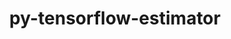 ---
title: "py-tensorflow-estimator"
layout: cache
categories: [package, develop]
meta: {"versions": ["2.14.0"], "compilers": ["gcc@=11.4.0"], "oss": ["ubuntu22.04"], "platforms": ["linux"], "targets": ["x86_64_v3"], "stacks": ["ml-linux-x86_64-cpu", "ml-linux-x86_64-cuda", "root"], "num_specs": 8, "num_specs_by_stack": {"ml-linux-x86_64-cpu": 4, "root": 8, "ml-linux-x86_64-cuda": 4}}
spec_details: [{"hash": "araqdcr5ea5imhxzzcjcjuahmk563ejs", "compiler": "gcc@=11.4.0", "versions": ["2.14.0"], "os": "ubuntu22.04", "platform": "linux", "target": "x86_64_v3", "variants": ["build_system=generic"], "stacks": ["ml-linux-x86_64-cpu", "root"], "size": "-", "tarball": "https://binaries.spack.io/develop/build_cache/linux-ubuntu22.04-x86_64_v3/gcc-11.4.0/py-tensorflow-estimator-2.14.0/linux-ubuntu22.04-x86_64_v3-gcc-11.4.0-py-tensorflow-estimator-2.14.0-araqdcr5ea5imhxzzcjcjuahmk563ejs.spack"}, {"hash": "eztziac3vk6iddxyoihfwbndzjveerej", "compiler": "gcc@=11.4.0", "versions": ["2.14.0"], "os": "ubuntu22.04", "platform": "linux", "target": "x86_64_v3", "variants": ["build_system=generic"], "stacks": ["root", "ml-linux-x86_64-cuda"], "size": "-", "tarball": "https://binaries.spack.io/develop/build_cache/linux-ubuntu22.04-x86_64_v3/gcc-11.4.0/py-tensorflow-estimator-2.14.0/linux-ubuntu22.04-x86_64_v3-gcc-11.4.0-py-tensorflow-estimator-2.14.0-eztziac3vk6iddxyoihfwbndzjveerej.spack"}, {"hash": "eerq3nugevmlr3mttnuphz74hywx3bol", "compiler": "gcc@=11.4.0", "versions": ["2.14.0"], "os": "ubuntu22.04", "platform": "linux", "target": "x86_64_v3", "variants": ["build_system=generic"], "stacks": ["root", "ml-linux-x86_64-cuda"], "size": "-", "tarball": "https://binaries.spack.io/develop/build_cache/linux-ubuntu22.04-x86_64_v3/gcc-11.4.0/py-tensorflow-estimator-2.14.0/linux-ubuntu22.04-x86_64_v3-gcc-11.4.0-py-tensorflow-estimator-2.14.0-eerq3nugevmlr3mttnuphz74hywx3bol.spack"}, {"hash": "ff2w2n35dl7a2zn2d6poibtygl2ioa4x", "compiler": "gcc@=11.4.0", "versions": ["2.14.0"], "os": "ubuntu22.04", "platform": "linux", "target": "x86_64_v3", "variants": ["build_system=generic"], "stacks": ["ml-linux-x86_64-cpu", "root"], "size": "-", "tarball": "https://binaries.spack.io/develop/build_cache/linux-ubuntu22.04-x86_64_v3/gcc-11.4.0/py-tensorflow-estimator-2.14.0/linux-ubuntu22.04-x86_64_v3-gcc-11.4.0-py-tensorflow-estimator-2.14.0-ff2w2n35dl7a2zn2d6poibtygl2ioa4x.spack"}, {"hash": "7xdjkyarsjb67rnf25jcgudm4ii4k55u", "compiler": "gcc@=11.4.0", "versions": ["2.14.0"], "os": "ubuntu22.04", "platform": "linux", "target": "x86_64_v3", "variants": ["build_system=generic"], "stacks": ["root", "ml-linux-x86_64-cuda"], "size": "-", "tarball": "https://binaries.spack.io/develop/build_cache/linux-ubuntu22.04-x86_64_v3/gcc-11.4.0/py-tensorflow-estimator-2.14.0/linux-ubuntu22.04-x86_64_v3-gcc-11.4.0-py-tensorflow-estimator-2.14.0-7xdjkyarsjb67rnf25jcgudm4ii4k55u.spack"}, {"hash": "pd35z3lfupbd2hzcricxfl4ly5wbfewb", "compiler": "gcc@=11.4.0", "versions": ["2.14.0"], "os": "ubuntu22.04", "platform": "linux", "target": "x86_64_v3", "variants": ["build_system=generic"], "stacks": ["root", "ml-linux-x86_64-cuda"], "size": "-", "tarball": "https://binaries.spack.io/develop/build_cache/linux-ubuntu22.04-x86_64_v3/gcc-11.4.0/py-tensorflow-estimator-2.14.0/linux-ubuntu22.04-x86_64_v3-gcc-11.4.0-py-tensorflow-estimator-2.14.0-pd35z3lfupbd2hzcricxfl4ly5wbfewb.spack"}, {"hash": "y7eeyik5nmeioawdqb5lwri6qjwvcjap", "compiler": "gcc@=11.4.0", "versions": ["2.14.0"], "os": "ubuntu22.04", "platform": "linux", "target": "x86_64_v3", "variants": ["build_system=generic"], "stacks": ["ml-linux-x86_64-cpu", "root"], "size": "-", "tarball": "https://binaries.spack.io/develop/build_cache/linux-ubuntu22.04-x86_64_v3/gcc-11.4.0/py-tensorflow-estimator-2.14.0/linux-ubuntu22.04-x86_64_v3-gcc-11.4.0-py-tensorflow-estimator-2.14.0-y7eeyik5nmeioawdqb5lwri6qjwvcjap.spack"}, {"hash": "mao3x43rdtemu52vowoeh6423p4vj2wi", "compiler": "gcc@=11.4.0", "versions": ["2.14.0"], "os": "ubuntu22.04", "platform": "linux", "target": "x86_64_v3", "variants": ["build_system=generic"], "stacks": ["ml-linux-x86_64-cpu", "root"], "size": "-", "tarball": "https://binaries.spack.io/develop/build_cache/linux-ubuntu22.04-x86_64_v3/gcc-11.4.0/py-tensorflow-estimator-2.14.0/linux-ubuntu22.04-x86_64_v3-gcc-11.4.0-py-tensorflow-estimator-2.14.0-mao3x43rdtemu52vowoeh6423p4vj2wi.spack"}]
---